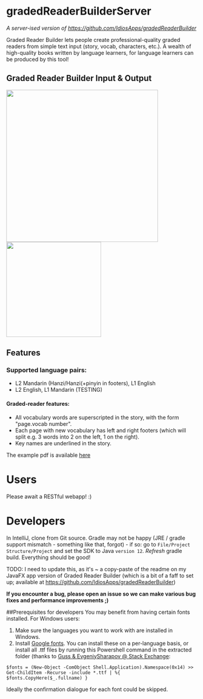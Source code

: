 # gradedReaderBuilderServer
_A server-ised version of https://github.com/IdiosApps/gradedReaderBuilder_

Graded Reader Builder lets people create professional-quality graded readers from simple text input (story, vocab, characters, etc.). A wealth of high-quality books written by language learners, for language learners can be produced by this tool!

## Graded Reader Builder Input & Output

<img src="https://github.com/IdiosApps/gradedReaderBuilder_deprecated/blob/master/examples/Graded-Reader-Builder-OutputExample.png" width="400">
<img src="https://github.com/IdiosApps/gradedReaderBuilder_deprecated/blob/master/examples/Graded-Reader-Builder-Vocab(CN-EN).png" width="250">

## Features
### Supported language pairs:
* L2 Mandarin (Hanzi/Hanzi(+pinyin in footers), L1 English
* L2 English, L1 Mandarin (TESTING)

#### Graded-reader features:
* All vocabulary words are superscripted in the story, with the form "page.vocab number".
* Each page with new vocabulary has left and right footers (which will split e.g. 3 words into 2 on the left, 1 on the right).
* Key names are underlined in the story.

The example pdf is available [here](https://github.com/IdiosApps/gradedReaderBuilder_deprecated/blob/master/examples/ExampleGradedReader.pdf)



# Users
Please await a RESTful webapp! :)

# Developers
In IntelliJ, clone from Git source. 
Gradle may not be happy (JRE / gradle support mismatch - something like that, forgot) - if so:
go to `File/Project Structure/Project` and set the SDK to Java `version 12`. *Refresh* gradle build. Everything should be good!

TODO: I need to update this, as it's ~ a copy-paste of the readme on my JavaFX app version of Graded Reader Builder (which is a bit of a faff to set up; available at https://github.com/IdiosApps/gradedReaderBuilder)

**If you encounter a bug, please open an issue so we can make various bug fixes and performance improvements ;)**

##Prerequisites for developers
You may benefit from having certain fonts installed. For Windows users:
1. Make sure the languages you want to work with are installed in Windows.
2. Install [Google fonts](https://github.com/google/fonts). You can install these on a per-language basis, or install 
all .ttf files by running this Powershell command in the extracted folder (thanks to [Guss & EvgeniySharapov @ Stack Exchange](https://superuser.com/a/788759/485752):

`$fonts = (New-Object -ComObject Shell.Application).Namespace(0x14) >> Get-ChildItem -Recurse -include *.ttf | %{ $fonts.CopyHere($_.fullname) }`

Ideally the confirmation dialogue for each font could be skipped.
